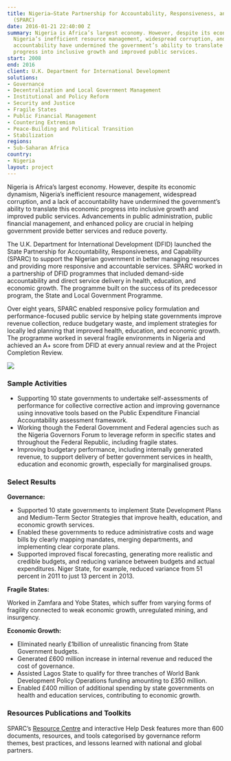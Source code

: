 ```yaml
---
title: Nigeria—State Partnership for Accountability, Responsiveness, and Capability
  (SPARC)
date: 2016-01-21 22:40:00 Z
summary: Nigeria is Africa’s largest economy. However, despite its economic dynamism,
  Nigeria’s inefficient resource management, widespread corruption, and a lack of
  accountability have undermined the government’s ability to translate this economic
  progress into inclusive growth and improved public services.
start: 2008
end: 2016
client: U.K. Department for International Development
solutions:
- Governance
- Decentralization and Local Government Management
- Institutional and Policy Reform
- Security and Justice
- Fragile States
- Public Financial Management
- Countering Extremism
- Peace-Building and Political Transition
- Stabilization
regions:
- Sub-Saharan Africa
country:
- Nigeria
layout: project
---
```


Nigeria is Africa’s largest economy. However, despite its economic dynamism, Nigeria’s inefficient resource management, widespread corruption, and a lack of accountability have undermined the government’s ability to translate this economic progress into inclusive growth and improved public services. Advancements in public administration, public financial management, and enhanced policy are crucial in helping government provide better services and reduce poverty.

The U.K. Department for International Development (DFID) launched the State Partnership for Accountability, Responsiveness, and Capability (SPARC) to support the Nigerian government in better managing resources and providing more responsive and accountable services. SPARC worked in a partnership of DFID programmes that included demand-side accountability and direct service delivery in health, education, and economic growth. The programme built on the success of its predecessor program, the State and Local Government Programme. 

Over eight years, SPARC enabled responsive policy formulation and performance-focused public service by helping state governments improve revenue collection, reduce budgetary waste, and implement strategies for locally led planning that improved health, education, and economic growth. The programme worked in several fragile environments in Nigeria and achieved an A+ score from DFID at every annual review and at the Project Completion Review.

![](/uploads/SPARCtax.jpg)

### Sample Activities

* Supporting 10 state governments to undertake self-assessments of performance for collective corrective action and improving governance using innovative tools based on the Public Expenditure Financial Accountability assessment framework.
* Working though the Federal Government and Federal agencies such as the Nigeria Governors Forum to leverage reform in specific states and throughout the Federal Republic, including fragile states.
* Improving budgetary performance, including internally generated revenue, to support delivery of better government services in health, education and economic growth, especially for marginalised groups.

### Select Results

**Governance:**

* Supported 10 state governments to implement State Development Plans and Medium-Term Sector Strategies that improve health, education, and economic growth services. 
* Enabled these governments to reduce administrative costs and wage bills by clearly mapping mandates, merging departments, and implementing clear corporate plans. 
* Supported improved fiscal forecasting, generating more realistic and credible budgets, and reducing variance between budgets and actual expenditures. Niger State, for example, reduced variance from 51 percent in 2011 to just 13 percent in 2013. 


**Fragile States:**

Worked in Zamfara and Yobe States, which suffer from varying forms of fragility connected to weak economic growth, unregulated mining, and insurgency.

**Economic Growth:**

* Eliminated nearly £1billion of unrealistic financing from State Government budgets.
* Generated £600 million increase in internal revenue and reduced the cost of governance. 
* Assisted Lagos State to qualify for three tranches of World Bank Development Policy Operations funding amounting to £350 million. 
* Enabled £400 million of additional spending by state governments on health and education services, contributing to economic growth.

### Resources Publications and Toolkits

SPARC’s [Resource Centre](http://www.sparc-nigeria.com/RC/) and interactive Help Desk features more than 600 documents, resources, and tools categorised by governance reform themes, best practices, and lessons learned with national and global partners.